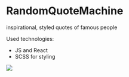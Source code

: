 # RandomQuoteMachine
 inspirational, styled quotes of famous people
 
 Used technologies:
 - JS and React
 - SCSS for styling

![](https://github.com/Pashtetium/demos/blob/main/quoteMachine.gif?raw=true)
